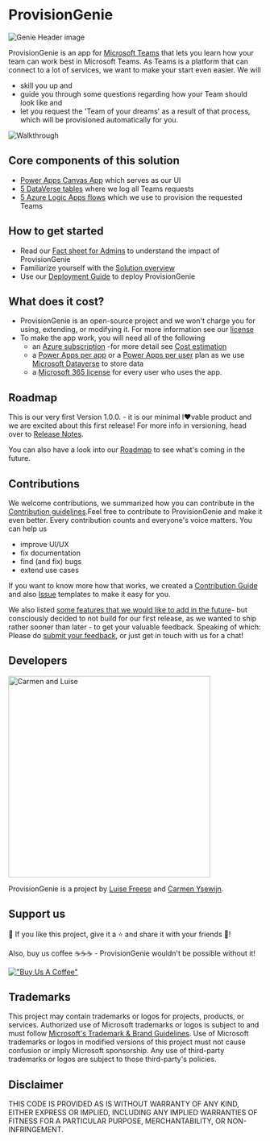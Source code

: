 # ProvisionGenie

![Genie Header image](https://github.com/ProvisionGenie/ProvisionGenie/blob/main/Docs/media/Genie_Header.png)

ProvisionGenie is an app for [Microsoft Teams](https://www.microsoft.com/microsoft-teams/group-chat-software) that lets you learn how your team can work best in Microsoft Teams. As Teams is a platform that can connect to a lot of services, we want to make your start even easier. We will

- skill you up and
- guide you through some questions regarding how your Team should look like and
- let you request the 'Team of your dreams' as a result of that process, which will be provisioned automatically for you.

![Walkthrough](https://github.com/ProvisionGenie/ProvisionGenie/blob/main/Docs/media/walkthrough.gif)

## Core components of this solution

- [Power Apps Canvas App](https://github.com/ProvisionGenie/ProvisionGenie/blob/main/Docs/CanvasAppOverview.md) which serves as our UI
- [5 DataVerse tables](https://github.com/ProvisionGenie/ProvisionGenie/blob/main/Docs/LogicApps.md#solution-overview) where we log all Teams requests
- [5 Azure Logic Apps flows](https://github.com/ProvisionGenie/ProvisionGenie/blob/main/Docs/LogicApps.md) which we use to provision the requested Teams

## How to get started

- Read our [Fact sheet for Admins](https://github.com/ProvisionGenie/ProvisionGenie/blob/main/Docs/Admin-fact-sheet.md) to understand the impact of ProvisionGenie
- Familiarize yourself with the [Solution overview](https://github.com/ProvisionGenie/ProvisionGenie/blob/main/Docs/LogicApps.md#solution-overview)
- Use our [Deployment Guide](https://github.com/ProvisionGenie/ProvisionGenie/blob/main/Docs/DeploymentGuide.md) to deploy ProvisionGenie

## What does it cost?

- ProvisionGenie is an open-source project and we won't charge you for using, extending, or modifying it. For more information see our [license](https://github.com/ProvisionGenie/ProvisionGenie/blob/main/LICENSE.md)
- To make the app work, you will need all of the following
  - an [Azure subscription](https://azure.microsoft.com/) -for more detail see [Cost estimation](https://github.com/ProvisionGenie/ProvisionGenie/blob/main/Docs/CostEstimation.md)
  - a [Power Apps per app](https://powerapps.microsoft.com/pricing/) or a [Power Apps per user](https://powerapps.microsoft.com/pricing/) plan as we use [Microsoft Dataverse](https://powerplatform.microsoft.com/dataverse/) to store data
  - a [Microsoft 365 license](https://www.microsoft.com/microsoft-365/business/compare-all-microsoft-365-business-products) for every user who uses the app.

## Roadmap

This is our very first Version 1.0.0. - it is our minimal l♥vable product and we are excited about this first release! For more info in versioning, head over to [Release Notes](https://github.com/ProvisionGenie/ProvisionGenie/blob/main/Docs/Release-Notes.md).

You can also have a look into our [Roadmap](https://github.com/ProvisionGenie/ProvisionGenie/blob/main/docs/Roadmap.md) to see what's coming in the future.

## Contributions

We welcome contributions, we summarized how you can contribute in the [Contribution guidelines](https://github.com/ProvisionGenie/ProvisionGenie/blob/main/CONTRIBUTING.md).Feel free to contribute to ProvisionGenie and make it even better. Every contribution counts and everyone's voice matters. You can help us

- improve UI/UX
- fix documentation
- find (and fix) bugs
- extend use cases

If you want to know more how that works, we created a [Contribution Guide](https://github.com/ProvisionGenie/ProvisionGenie/blob/main/CONTRIBUTING.md) and also [Issue](https://github.com/ProvisionGenie/ProvisionGenie/issues/new/choose) templates to make it easy for you.

We also listed [some features that we would like to add in the future](https://github.com/ProvisionGenie/ProvisionGenie/issues)- but consciously decided to not build for our first release, as we wanted to ship rather sooner than later - to get your valuable feedback. Speaking of which: Please do [submit your feedback](https://github.com/ProvisionGenie/ProvisionGenie/issues/new?assignees=&labels=&template=feedback.md&title=), or just get in touch with us for a chat!

## Developers

<img width="400" alt="Carmen and Luise" src="https://github.com/ProvisionGenie/ProvisionGenie/blob/main/Docs/media/Carmen_Luise.png">

ProvisionGenie is a project by [Luise Freese](https://m365princess.com) and [Carmen Ysewijn](https://digipersonal.com/).

## Support us

💖 If you like this project, give it a ⭐ and share it with your friends 🙏!

Also, buy us coffee ☕☕☕ - ProvisionGenie wouldn't be possible without it!

[!["Buy Us A Coffee"](https://www.buymeacoffee.com/assets/img/custom_images/orange_img.png)](https://www.buymeacoffee.com/mG3ghJC)

## Trademarks

This project may contain trademarks or logos for projects, products, or services. Authorized use of Microsoft trademarks or logos is subject to and must follow [Microsoft's Trademark & Brand Guidelines](https://www.microsoft.com/legal/intellectualproperty/trademarks). Use of Microsoft trademarks or logos in modified versions of this project must not cause confusion or imply Microsoft sponsorship. Any use of third-party trademarks or logos are subject to those third-party's policies.

## Disclaimer

THIS CODE IS PROVIDED AS IS WITHOUT WARRANTY OF ANY KIND, EITHER EXPRESS OR IMPLIED, INCLUDING ANY IMPLIED WARRANTIES OF FITNESS FOR A PARTICULAR PURPOSE, MERCHANTABILITY, OR NON-INFRINGEMENT.
